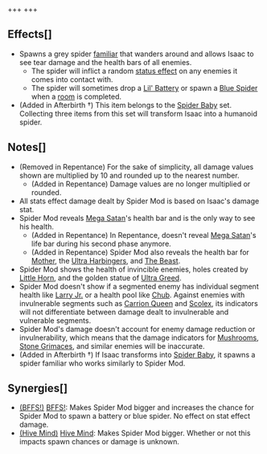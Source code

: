 +++
+++

Effects[]
---------


* Spawns a grey spider [familiar](/wiki/Familiar "Familiar") that wanders around and allows Isaac to see tear damage and the health bars of all enemies.
	+ The spider will inflict a random [status effect](/wiki/Effects#Status_Effects "Effects") on any enemies it comes into contact with.
	+ The spider will sometimes drop a [Lil' Battery](/wiki/Little_Battery "Little Battery") or spawn a [Blue Spider](/wiki/Blue_Spider "Blue Spider") when a [room](/wiki/Rooms "Rooms") is completed.
* (Added in Afterbirth †) This item belongs to the [Spider Baby](/wiki/Spider_Baby_(Transformation) "Spider Baby (Transformation)") set. Collecting three items from this set will transform Isaac into a humanoid spider.


Notes[]
-------


* (Removed in Repentance) For the sake of simplicity, all damage values shown are multiplied by 10 and rounded up to the nearest number.
	+ (Added in Repentance) Damage values are no longer multiplied or rounded.
* All stats effect damage dealt by Spider Mod is based on Isaac's damage stat.
* Spider Mod reveals [Mega Satan](/wiki/Mega_Satan "Mega Satan")'s health bar and is the only way to see his health.
	+ (Added in Repentance) In Repentance, doesn't reveal [Mega Satan](/wiki/Mega_Satan "Mega Satan")'s life bar during his second phase anymore.
	+ (Added in Repentance) Spider Mod also reveals the health bar for [Mother](/wiki/Mother "Mother"), the [Ultra Harbingers](/wiki/Harbingers_(Bosses)#Ultra_Harbingers "Harbingers (Bosses)"), and [The Beast](/wiki/The_Beast "The Beast").
* Spider Mod shows the health of invincible enemies, holes created by [Little Horn](/wiki/Little_Horn "Little Horn"), and the golden statue of [Ultra Greed](/wiki/Ultra_Greed "Ultra Greed").
* Spider Mod doesn't show if a segmented enemy has individual segment health like [Larry Jr.](/wiki/Larry_Jr. "Larry Jr.") or a health pool like [Chub](/wiki/Chub "Chub"). Against enemies with invulnerable segments such as [Carrion Queen](/wiki/Carrion_Queen "Carrion Queen") and [Scolex](/wiki/Scolex "Scolex"), its indicators will not differentiate between damage dealt to invulnerable and vulnerable segments.
* Spider Mod's damage doesn't account for enemy damage reduction or invulnerability, which means that the damage indicators for [Mushrooms](/wiki/Mushroom_(Enemy) "Mushroom (Enemy)"), [Stone Grimaces](/wiki/Stone_Grimace "Stone Grimace"), and similar enemies will be inaccurate.
* (Added in Afterbirth †) If Isaac transforms into [Spider Baby](/wiki/Spider_Baby_(Transformation) "Spider Baby (Transformation)"), it spawns a spider familiar who works similarly to Spider Mod.


Synergies[]
-----------


* [(BFFS!)](/wiki/BFFS! "BFFS!") [BFFS!](/wiki/BFFS! "BFFS!"): Makes Spider Mod bigger and increases the chance for Spider Mod to spawn a battery or blue spider. No effect on stat effect damage.
* [(Hive Mind)](/wiki/Hive_Mind "Hive Mind") [Hive Mind](/wiki/Hive_Mind "Hive Mind"): Makes Spider Mod bigger. Whether or not this impacts spawn chances or damage is unknown.


